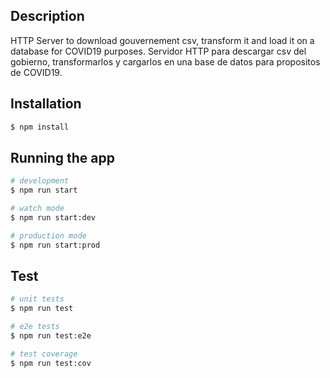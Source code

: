 
## Description

HTTP Server to download gouvernement csv, transform it and load it on a database for COVID19 purposes.
Servidor HTTP para descargar csv del gobierno, transformarlos y cargarlos en una base de datos para propositos de COVID19.

## Installation

```bash
$ npm install
```

## Running the app

```bash
# development
$ npm run start

# watch mode
$ npm run start:dev

# production mode
$ npm run start:prod
```

## Test

```bash
# unit tests
$ npm run test

# e2e tests
$ npm run test:e2e

# test coverage
$ npm run test:cov
```

